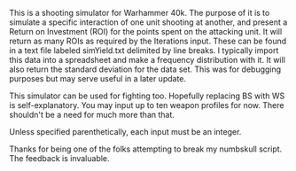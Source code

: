 This is a shooting simulator for Warhammer 40k. The purpose of it is to simulate a specific interaction of one unit shooting at another, and present a Return on Investment (ROI) for the points spent on the attacking unit. It will return as many ROIs as required by the Iterations input. These can be found in a text file labeled simYield.txt delimited by line breaks. I typically import this data into a spreadsheet and make a frequency distribution with it. It will also return the standard deviation for the data set. This was for debugging purposes but may serve useful in a later update.

This simulator can be used for fighting too. Hopefully replacing BS with WS is self-explanatory. You may input up to ten weapon profiles for now. There shouldn't be a need for much more than that.

Unless specified parenthetically, each input must be an integer.


Thanks for being one of the folks attempting to break my numbskull script. The feedback is invaluable.
